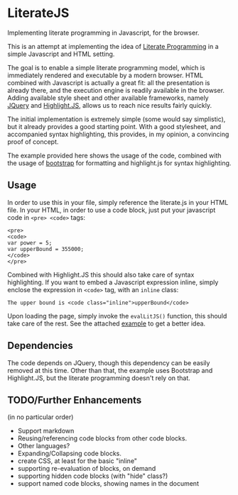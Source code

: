 # LiterateJS
Implementing literate programming in Javascript, for the browser.

This is an attempt at implementing the idea of [Literate Programming](https://en.wikipedia.org/wiki/Literate_programming) in a simple Javascript and HTML setting.

The goal is to enable a simple literate programming model, which is immediately rendered and executable by a modern browser.
HTML combined with Javascript is actually a great fit: all the presentation is already there, and the execution engine is readily available in the browser.
Adding available style sheet and other available frameworks, namely [JQuery](https://jquery.com/) and [Highlight.JS](https://highlightjs.org/), allows us to reach nice results fairly quickly.

The initial implementation is extremely simple (some would say simplistic), but it already provides a good starting point.
With a good stylesheet, and accompanied syntax highlighting, this provides, in my opinion, a convincing proof of concept.

The example provided here shows the usage of the code, combined with the usage of [bootstrap](http://getbootstrap.com/css/) for formatting and highlight.js for syntax highlighting.

## Usage

In order to use this in your file, simply reference the literate.js in your HTML file.
In your HTML, in order to use a code block, just put your javascript code in `<pre> <code>` tags:

```
<pre>
<code>
var power = 5;
var upperBound = 355000;
</code>
</pre>
```
Combined with Highlight.JS this should also take care of syntax highlighting.
If you want to embed a Javascript expression inline, simply enclose the expression in `<code>` tag, with an `inline` class:

```
The upper bound is <code class="inline">upperBound</code>
```

Upon loading the page, simply invoke the `evalLitJS()` function, this should take care of the rest.
See the attached [example](https://github.com/slior/LiterateJS/blob/master/euler30.html) to get a better idea.

## Dependencies

The code depends on JQuery, though this dependency can be easily removed at this time.
Other than that, the example uses Bootstrap and Highlight.JS, but the literate programming doesn't rely on that.

## TODO/Further Enhancements
(in no particular order)

- Support markdown
- Reusing/referencing code blocks from other code blocks.
- Other languages?
- Expanding/Collapsing code blocks.
- create CSS, at least for the basic "inline"
- supporting re-evaluation of blocks, on demand
- supporting hidden code blocks (with "hide" class?)
- support named code blocks, showing names in the document
